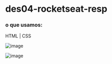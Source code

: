 # des04-rocketseat-resp
### o que usamos:
HTML | CSS

![image](https://github.com/delcor027/des04-rocketseat-resp/assets/129231567/2cf2bb89-1268-4ccf-9265-9004828aa34e)

![image](https://github.com/delcor027/des04-rocketseat-resp/assets/129231567/7818d955-d8e4-4e6c-8a88-d34ba75570b9)

